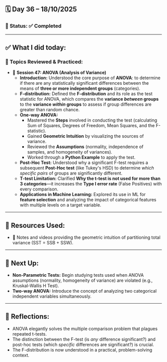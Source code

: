 ## 🗓️ Day 36 – 18/10/2025

### 📍 Status: ✅ Completed

---

## ✅ What I did today:

### 📌 Topics Reviewed & Practiced:
- 🔬 **Session 47: ANOVA (Analysis of Variance)**
  - **Introduction:** Understood the core purpose of **ANOVA**: to determine if there are any statistically significant differences between the means of **three or more independent groups** (categories).
  - **F-distribution:** Defined the **F-distribution** and its role as the test statistic for ANOVA, which compares the **variance *between* groups** to the **variance *within* groups** to assess if group differences are greater than random chance.
  - **One-way ANOVA:**
    - Mastered the **Steps** involved in conducting the test (calculating Sum of Squares, Degrees of Freedom, Mean Squares, and the F-statistic).
    - Gained **Geometric Intuition** by visualizing the sources of variance.
    - Reviewed the **Assumptions** (normality, independence of samples, and homogeneity of variances).
    - Worked through a **Python Example** to apply the test.
  - **Post-Hoc Test:** Understood why a significant F-test requires a subsequent **Post-Hoc test** (like Tukey's HSD) to determine *which specific pairs* of groups are significantly different.
  - **T-test Limitation:** Clarified **Why the t-test is not used for more than 3 categories**—it increases the **Type I error rate** (False Positives) with every comparison.
  - **Applications in Machine Learning:** Explored its use in ML for **feature selection** and analyzing the impact of categorical features with multiple levels on a target variable.


---

## 📘 Resources Used:
- 🔗 Notes and videos providing the geometric intuition of partitioning total variance (SST = SSB + SSW).

---

## 🔄 Next Up:
- **Non-Parametric Tests:** Begin studying tests used when ANOVA assumptions (normality, homogeneity of variance) are violated (e.g., Kruskal-Wallis H Test).
- **Two-way ANOVA:** Introduce the concept of analyzing two categorical independent variables simultaneously.

---

## 📝 Reflections:
- ANOVA elegantly solves the multiple comparison problem that plagues repeated t-tests.
- The distinction between the F-test (is *any* difference significant?) and post-hoc tests (which *specific* differences are significant?) is crucial.
- The F-distribution is now understood in a practical, problem-solving context.
